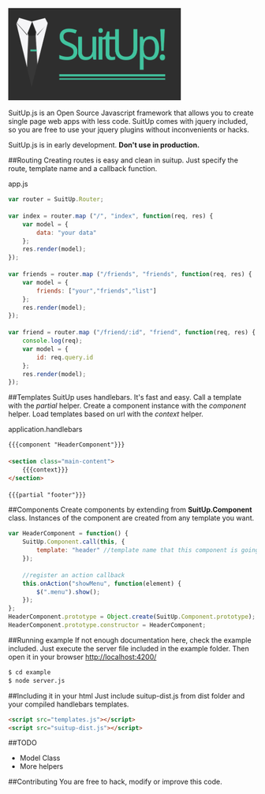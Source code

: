 <img src="https://github.com/erasmo-marin/suitup/blob/master/example/img/logo-small.png" width="350">

SuitUp.js is an Open Source Javascript framework that allows you to create single page web apps with less code. SuitUp comes with jquery included, so you are free to use your jquery plugins without inconvenients or hacks.

SuitUp.js is in early development. **Don't use in production.**

##Routing
Creating routes is easy and clean in suitup. Just specify the route, template name and a callback function.

app.js
```js
var router = SuitUp.Router;

var index = router.map ("/", "index", function(req, res) {
    var model = {
        data: "your data"
    };
    res.render(model);
});

var friends = router.map ("/friends", "friends", function(req, res) {
    var model = {
        friends: ["your","friends","list"] 
    };
    res.render(model);
});

var friend = router.map ("/friend/:id", "friend", function(req, res) {
    console.log(req);
    var model = {
        id: req.query.id
    };
    res.render(model);
});
```

##Templates
SuitUp uses handlebars. It's fast and easy. Call a template with the *partial* helper. Create a component instance with the *component* helper. Load templates based on url with the *context* helper.

application.handlebars
```html
{{{component "HeaderComponent"}}}

<section class="main-content">
    {{{context}}}
</section>

{{{partial "footer"}}}
```

##Components
Create components by extending from **SuitUp.Component** class. Instances of the component are created from any template you want.

```js
var HeaderComponent = function() {
    SuitUp.Component.call(this, {
        template: "header" //template name that this component is going to use
    });
    
    //register an action callback
    this.onAction("showMenu", function(element) {
        $(".menu").show();
    });
};
HeaderComponent.prototype = Object.create(SuitUp.Component.prototype);
HeaderComponent.prototype.constructor = HeaderComponent;
```
##Running example
If not enough documentation here, check the example included. Just execute the server file included in the example folder. Then open it in your browser [http://localhost:4200/](http://localhost:4200/)
```sh
$ cd example
$ node server.js
```

##Including it in your html
Just include suitup-dist.js from dist folder and your compiled handlebars templates.
```html
<script src="templates.js"></script>
<script src="suitup-dist.js"></script>
```

##TODO
- Model Class
- More helpers

##Contributing
You are free to hack, modify or improve this code.

